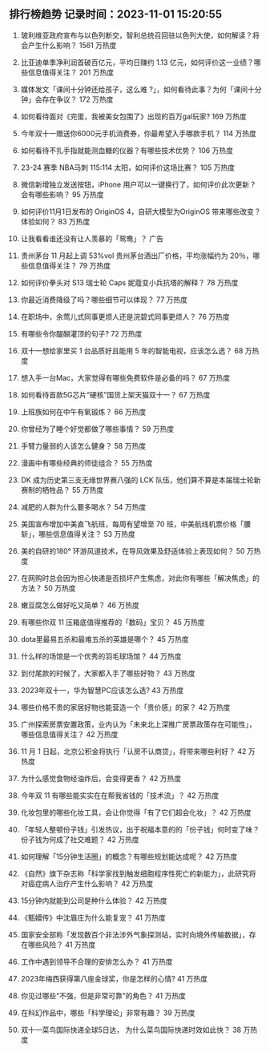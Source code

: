 
## 排行榜趋势 记录时间：2023-11-01 15:20:55
  
  1. 玻利维亚政府宣布与以色列断交，智利总统召回驻以色列大使，如何解读？将会产生什么影响？ 1561 万热度
    
  2. 比亚迪单季净利润首破百亿元，平均日赚约 1.13 亿元，如何评价这一业绩？哪些信息值得关注？ 201 万热度
    
  3. 媒体发文「课间十分钟还给孩子，这么难 ?」，如何看待此事？为何「课间十分钟」会存在争议？ 172 万热度
    
  4. 如何看待面对《完蛋，我被美女包围了》出现的百万gal玩家? 169 万热度
    
  5. 今年双十一赠送你6000元手机消费券，你最希望入手哪款手机？ 114 万热度
    
  6. 如何看待不扎手指就能测血糖的仪器？有哪些技术优势？ 106 万热度
    
  7. 23-24 赛季 NBA马刺 115:114 太阳，如何评价这场比赛？ 105 万热度
    
  8. 微信新增独立发送按钮，iPhone 用户可以一键换行了，如何评价此次更新？会有哪些影响？ 95 万热度
    
  9. 如何评价11月1日发布的 OriginOS 4，自研大模型为OriginOS 带来哪些改变？体验如何？ 83 万热度
    
  10. 让我看看谁还没有让人羡慕的「鸳鸯」？ 广告
    
  11. 贵州茅台 11 月起上调 53%vol 贵州茅台酒出厂价格，平均涨幅约为 20％，哪些信息值得关注？ 79 万热度
    
  12. 如何评价拳头对 S13 瑞士轮 Caps 妮蔻变小兵抗塔的解释？ 78 万热度
    
  13. 你最近消费降级了吗？哪些细节可以体现？ 77 万热度
    
  14. 在职场中，余莺儿式同事更烦人还是浣碧式同事更烦人？ 76 万热度
    
  15. 有哪些令你醍醐灌顶的句子? 72 万热度
    
  16. 双十一想给家里买 1 台品质好且能用 5 年的智能电视，应该怎么选？ 68 万热度
    
  17. 想入手一台Mac，大家觉得有哪些免费软件是必备的吗？ 67 万热度
    
  18. 如何看待首款5G芯片“硬核”国货上架天猫双十一？ 67 万热度
    
  19. 上班族如何在中午有氧锻炼？ 66 万热度
    
  20. 你曾经为了睡个好觉都做了哪些事情？ 59 万热度
    
  21. 手臂力量弱的人该怎么健身？ 58 万热度
    
  22. 漫画中有哪些经典的师徒组合？ 55 万热度
    
  23. DK 成为历史第三支无缘世界赛八强的 LCK 队伍，他们算不算是本届瑞士轮新赛制的牺牲品？ 55 万热度
    
  24. 减肥的人群为什么要多喝水？ 54 万热度
    
  25. 美国宣布增加中美直飞航班，每周有望增至 70 班，中美航线机票价格「腰斩」，哪些信息值得关注？ 53 万热度
    
  26. 美的自研的180° 环游风道技术，在导风效果及舒适体验上表现如何？ 50 万热度
    
  27. 在网购时总会因为担心快递是否损坏产生焦虑，对此你有哪些「解决焦虑」的方法？ 50 万热度
    
  28. 嫩豆腐怎么做好吃又简单？ 46 万热度
    
  29. 有哪些你双 11 压箱底值得推荐的「数码」宝贝？ 45 万热度
    
  30. dota里最易五杀和最难五杀的英雄是哪个？ 45 万热度
    
  31. 什么样的场馆是一个优秀的羽毛球场馆？ 44 万热度
    
  32. 到付尾款的时候了，大家都入手了哪些好物？ 43 万热度
    
  33. 2023年双十一，华为智慧PC应该怎么选? 43 万热度
    
  34. 哪些价格不贵的家居好物也能营造一个「贵价感」的家？ 42 万热度
    
  35. 广州探索房票安置政策，业内认为「未来北上深推广房票政策存在可能性」，哪些信息值得关注？ 42 万热度
    
  36. 11 月 1 日起，北京公积金将执行「认房不认商贷」，将带来哪些利好？ 42 万热度
    
  37. 为什么感觉食物经油炸后，会变得更香？ 42 万热度
    
  38. 今年双 11 有哪些能实实在在帮我省钱的「技术流」？ 42 万热度
    
  39. 化妆包里的哪些化妆工具，会让你觉得「有了它们超会化妆」？ 42 万热度
    
  40. 「年轻人整顿份子钱」引发热议，出于祝福本意的的「份子钱」何时变了味？份子钱为何成了社交难题？ 42 万热度
    
  41. 如何理解「15分钟生活圈」的概念？有哪些规划能达成呢？ 42 万热度
    
  42. 《自然》旗下杂志称「科学家找到触发细胞程序性死亡的新能力」，此研究将对癌症病人治疗产生什么影响？ 42 万热度
    
  43. 15分钟内就能到公司是种什么体验？ 42 万热度
    
  44. 《甄嬛传》中沈眉庄为什么能复宠？ 41 万热度
    
  45. 国家安全部称「发现数百个非法涉外气象探测站，实时向境外传输数据」，存在哪些风险？ 41 万热度
    
  46. 工作中遇到领导不合理的安排怎么办？ 41 万热度
    
  47. 2023年梅西获得第八座金球奖，你是怎样的心情? 41 万热度
    
  48. 你见过哪些“不强，但是非常可靠”的角色？ 41 万热度
    
  49. 在科幻作品中，哪些「科学理论」非常有趣？ 39 万热度
    
  50. 双十一菜鸟国际快递全球5日达， 为什么菜鸟国际快递时效如此快？ 38 万热度
    